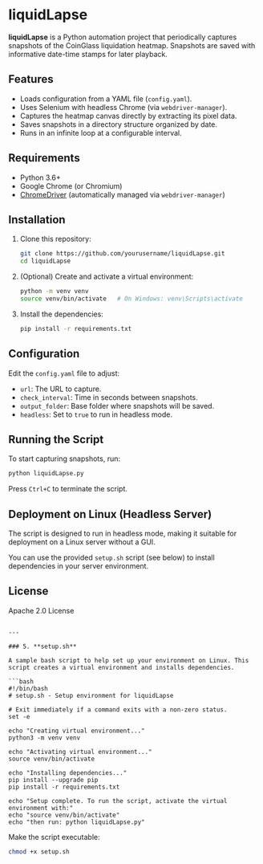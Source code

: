 # liquidLapse

**liquidLapse** is a Python automation project that periodically captures snapshots of the CoinGlass liquidation heatmap. Snapshots are saved with informative date-time stamps for later playback.

## Features

- Loads configuration from a YAML file (`config.yaml`).
- Uses Selenium with headless Chrome (via `webdriver-manager`).
- Captures the heatmap canvas directly by extracting its pixel data.
- Saves snapshots in a directory structure organized by date.
- Runs in an infinite loop at a configurable interval.

## Requirements

- Python 3.6+
- Google Chrome (or Chromium)
- [ChromeDriver](https://sites.google.com/chromium.org/driver/) (automatically managed via `webdriver-manager`)

## Installation

1. Clone this repository:
   ```bash
   git clone https://github.com/yourusername/liquidLapse.git
   cd liquidLapse
   ```

2. (Optional) Create and activate a virtual environment:
   ```bash
   python -m venv venv
   source venv/bin/activate   # On Windows: venv\Scripts\activate
   ```

3. Install the dependencies:
   ```bash
   pip install -r requirements.txt
   ```

## Configuration

Edit the `config.yaml` file to adjust:
- `url`: The URL to capture.
- `check_interval`: Time in seconds between snapshots.
- `output_folder`: Base folder where snapshots will be saved.
- `headless`: Set to `true` to run in headless mode.

## Running the Script

To start capturing snapshots, run:
```bash
python liquidLapse.py
```

Press `Ctrl+C` to terminate the script.

## Deployment on Linux (Headless Server)

The script is designed to run in headless mode, making it suitable for deployment on a Linux server without a GUI.

You can use the provided `setup.sh` script (see below) to install dependencies in your server environment.

## License

Apache 2.0 License 
```

---

### 5. **setup.sh**

A sample bash script to help set up your environment on Linux. This script creates a virtual environment and installs dependencies.

```bash
#!/bin/bash
# setup.sh - Setup environment for liquidLapse

# Exit immediately if a command exits with a non-zero status.
set -e

echo "Creating virtual environment..."
python3 -m venv venv

echo "Activating virtual environment..."
source venv/bin/activate

echo "Installing dependencies..."
pip install --upgrade pip
pip install -r requirements.txt

echo "Setup complete. To run the script, activate the virtual environment with:"
echo "source venv/bin/activate"
echo "then run: python liquidLapse.py"
```

Make the script executable:

```bash
chmod +x setup.sh
```

